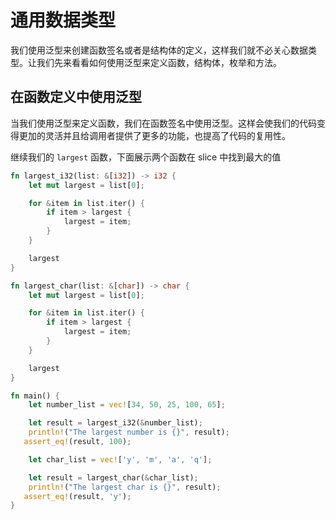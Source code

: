 # 通用数据类型

我们使用泛型来创建函数签名或者是结构体的定义，这样我们就不必关心数据类型。让我们先来看看如何使用泛型来定义函数，结构体，枚举和方法。

## 在函数定义中使用泛型

当我们使用泛型来定义函数，我们在函数签名中使用泛型。这样会使我们的代码变得更加的灵活并且给调用者提供了更多的功能，也提高了代码的复用性。

继续我们的 `largest` 函数，下面展示两个函数在 slice 中找到最大的值

```rust
fn largest_i32(list: &[i32]) -> i32 {
    let mut largest = list[0];

    for &item in list.iter() {
        if item > largest {
            largest = item;
        }
    }

    largest
}

fn largest_char(list: &[char]) -> char {
    let mut largest = list[0];

    for &item in list.iter() {
        if item > largest {
            largest = item;
        }
    }

    largest
}

fn main() {
    let number_list = vec![34, 50, 25, 100, 65];

    let result = largest_i32(&number_list);
    println!("The largest number is {}", result);
   assert_eq!(result, 100);

    let char_list = vec!['y', 'm', 'a', 'q'];

    let result = largest_char(&char_list);
    println!("The largest char is {}", result);
   assert_eq!(result, 'y');
}

```
